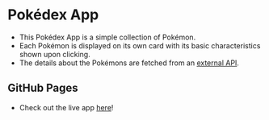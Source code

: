 # Pokédex App

- This Pokédex App is a simple collection of Pokémon.
- Each Pokémon is displayed on its own card with its basic characteristics shown upon clicking.
- The details about the Pokémons are fetched from an [external API](https://pokeapi.co/api/v2/pokemon/).

## GitHub Pages

- Check out the live app [here](https://shiva-bagherifard.github.io/simple-js-app/)!
